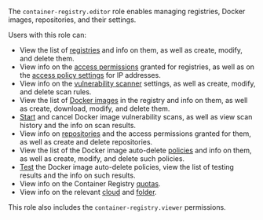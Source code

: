 The `container-registry.editor` role enables managing registries, Docker images, repositories, and their settings.

Users with this role can:
* View the list of [registries](../../container-registry/concepts/registry.md) and info on them, as well as create, modify, and delete them.
* View info on the [access permissions](../../iam/concepts/access-control/index.md) granted for registries, as well as on the [access policy settings](../../container-registry/operations/registry/registry-access.md) for IP addresses.
* View info on the [vulnerability scanner](../../container-registry/concepts/vulnerability-scanner.md) settings, as well as create, modify, and delete scan rules.
* View the list of [Docker images](../../container-registry/concepts/docker-image.md) in the registry and info on them, as well as create, download, modify, and delete them.
* [Start](../../container-registry/operations/scanning-docker-image.md#manual) and cancel Docker image vulnerability scans, as well as view scan history and the info on scan results.
* View info on [repositories](../../container-registry/concepts/repository.md) and the access permissions granted for them, as well as create and delete repositories.
* View the list of the Docker image auto-delete [policies](../../container-registry/concepts/lifecycle-policy.md) and info on them, as well as create, modify, and delete such policies.
* [Test](../../container-registry/operations/lifecycle-policy/lifecycle-policy-dry-run.md) the Docker image auto-delete policies, view the list of testing results and the info on such results.
* View info on the Container Registry [quotas](../../container-registry/concepts/limits.md#container-registry-quotas).
* View info on the relevant [cloud](../../resource-manager/concepts/resources-hierarchy.md#cloud) and [folder](../../resource-manager/concepts/resources-hierarchy.md#folder).

This role also includes the `container-registry.viewer` permissions.